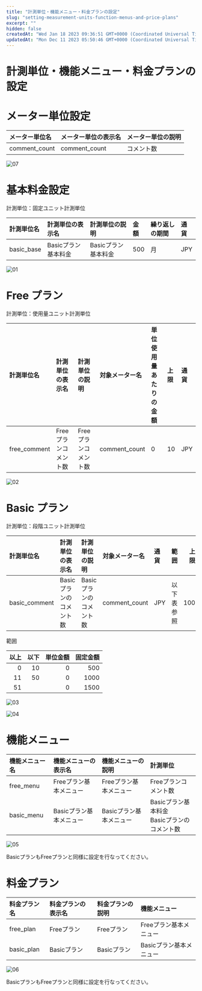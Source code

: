 ```yaml
---
title: "計測単位・機能メニュー・料金プランの設定"
slug: "setting-measurement-units-function-menus-and-price-plans"
excerpt: ""
hidden: false
createdAt: "Wed Jan 18 2023 09:36:51 GMT+0000 (Coordinated Universal Time)"
updatedAt: "Mon Dec 11 2023 05:50:46 GMT+0000 (Coordinated Universal Time)"
---
```

# 計測単位・機能メニュー・料金プランの設定

# メーター単位設定

| メーター単位名    | メーター単位の表示名   | メーター単位の説明 |
|:-----------|:-------------|:----------|
| comment_count | comment_count | コメント数     |

![07](/ja/img/tutorial/manage-rate-plans/setting-measurement-units-function-menus-and-price-plans/setting-measurement-units-function-menus-and-price-plans-07.png)

# 基本料金設定

計測単位：固定ユニット計測単位

| 計測単位名           | 計測単位の表示名          | 計測単位の説明           | 金額    | 繰り返しの期間 | 通貨  |
| :-------------- | :---------------- | :---------------- | :---- | :------ | :-- |
| basic_base      | Basicプラン基本料金      | Basicプラン基本料金      | 500   | 月       | JPY |

![01](/ja/img/tutorial/manage-rate-plans/setting-measurement-units-function-menus-and-price-plans/setting-measurement-units-function-menus-and-price-plans-01.png)

# Free プラン

計測単位：使用量ユニット計測単位

| 計測単位名        | 計測単位の表示名     | 計測単位の説明      | 対象メーター名       | 単位使用量あたりの金額 | 上限 | 通貨  |
| :----------- | :----------- | :----------- | :------------ | :---------- | :- | :-- |
| free_comment | Freeプランコメント数 | Freeプランコメント数 | comment_count | 0           | 10 | JPY |

![02](/ja/img/tutorial/manage-rate-plans/setting-measurement-units-function-menus-and-price-plans/setting-measurement-units-function-menus-and-price-plans-02.png)

# Basic プラン

計測単位：段階ユニット計測単位

| 計測単位名         | 計測単位の表示名       | 計測単位の説明        | 対象メーター名       | 通貨  | 範囲    |  上限 |
| :------------ | :------------- | :------------- | :------------ | :-- | :---- | --: |
| basic_comment | Basicプランのコメント数 | Basicプランのコメント数 | comment_count | JPY | 以下表参照 | 100 |

範囲

| 以上 | 以下 | 単位金額 | 固定金額 |
| -: | -: | ---: | ---: |
|  0 | 10 |    0 |  500 |
| 11 | 50 |    0 | 1000 |
| 51 |    |    0 | 1500 |

![03](/ja/img/tutorial/manage-rate-plans/setting-measurement-units-function-menus-and-price-plans/setting-measurement-units-function-menus-and-price-plans-03.png)

![04](/ja/img/tutorial/manage-rate-plans/setting-measurement-units-function-menus-and-price-plans/setting-measurement-units-function-menus-and-price-plans-04.png)

# 機能メニュー

| 機能メニュー名         | 機能メニューの表示名          | 機能メニューの説明           | 計測単位                                                            |
| :-------------- | :------------------ | :------------------ | :-------------------------------------------------------------- |
| free_menu       | Freeプラン基本メニュー       | Freeプラン基本メニュー       | Freeプランコメント数                                    |
| basic_menu      | Basicプラン基本メニュー      | Basicプラン基本メニュー      | Basicプラン基本料金<br />Basicプランのコメント数                 |

![05](/ja/img/tutorial/manage-rate-plans/setting-measurement-units-function-menus-and-price-plans/setting-measurement-units-function-menus-and-price-plans-05.png)

BasicプランもFreeプランと同様に設定を行なってください。

# 料金プラン

| 料金プラン名          | 料金プランの表示名     | 料金プランの説明      | 機能メニュー              |
| :-------------- | :------------ | :------------ | :------------------ |
| free_plan       | Freeプラン       | Freeプラン       | Freeプラン基本メニュー       |
| basic_plan      | Basicプラン      | Basicプラン      | Basicプラン基本メニュー      |

![06](/ja/img/tutorial/manage-rate-plans/setting-measurement-units-function-menus-and-price-plans/setting-measurement-units-function-menus-and-price-plans-06.png)

BasicプランもFreeプランと同様に設定を行なってください。